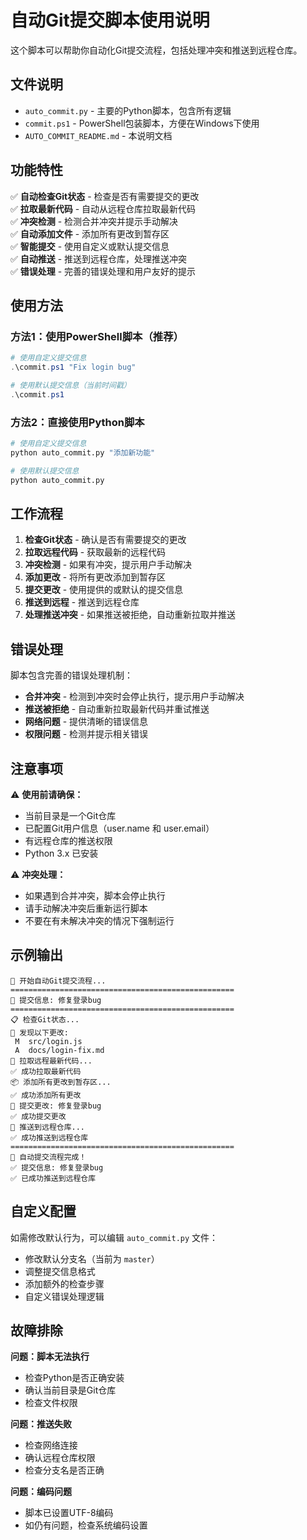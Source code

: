 # 自动Git提交脚本使用说明

这个脚本可以帮助你自动化Git提交流程，包括处理冲突和推送到远程仓库。

## 文件说明

- `auto_commit.py` - 主要的Python脚本，包含所有逻辑
- `commit.ps1` - PowerShell包装脚本，方便在Windows下使用
- `AUTO_COMMIT_README.md` - 本说明文档

## 功能特性

✅ **自动检查Git状态** - 检查是否有需要提交的更改  
✅ **拉取最新代码** - 自动从远程仓库拉取最新代码  
✅ **冲突检测** - 检测合并冲突并提示手动解决  
✅ **自动添加文件** - 添加所有更改到暂存区  
✅ **智能提交** - 使用自定义或默认提交信息  
✅ **自动推送** - 推送到远程仓库，处理推送冲突  
✅ **错误处理** - 完善的错误处理和用户友好的提示  

## 使用方法

### 方法1：使用PowerShell脚本（推荐）

```powershell
# 使用自定义提交信息
.\commit.ps1 "Fix login bug"

# 使用默认提交信息（当前时间戳）
.\commit.ps1
```

### 方法2：直接使用Python脚本

```bash
# 使用自定义提交信息
python auto_commit.py "添加新功能"

# 使用默认提交信息
python auto_commit.py
```

## 工作流程

1. **检查Git状态** - 确认是否有需要提交的更改
2. **拉取远程代码** - 获取最新的远程代码
3. **冲突检测** - 如果有冲突，提示用户手动解决
4. **添加更改** - 将所有更改添加到暂存区
5. **提交更改** - 使用提供的或默认的提交信息
6. **推送到远程** - 推送到远程仓库
7. **处理推送冲突** - 如果推送被拒绝，自动重新拉取并推送

## 错误处理

脚本包含完善的错误处理机制：

- **合并冲突** - 检测到冲突时会停止执行，提示用户手动解决
- **推送被拒绝** - 自动重新拉取最新代码并重试推送
- **网络问题** - 提供清晰的错误信息
- **权限问题** - 检测并提示相关错误

## 注意事项

⚠️ **使用前请确保：**
- 当前目录是一个Git仓库
- 已配置Git用户信息（user.name 和 user.email）
- 有远程仓库的推送权限
- Python 3.x 已安装

⚠️ **冲突处理：**
- 如果遇到合并冲突，脚本会停止执行
- 请手动解决冲突后重新运行脚本
- 不要在有未解决冲突的情况下强制运行

## 示例输出

```
🚀 开始自动Git提交流程...
==================================================
📝 提交信息: 修复登录bug
==================================================
📋 检查Git状态...
📝 发现以下更改:
 M  src/login.js
 A  docs/login-fix.md
🔄 拉取远程最新代码...
✅ 成功拉取最新代码
📦 添加所有更改到暂存区...
✅ 成功添加所有更改
💾 提交更改: 修复登录bug
✅ 成功提交更改
🚀 推送到远程仓库...
✅ 成功推送到远程仓库
==================================================
🎉 自动提交流程完成！
✅ 提交信息: 修复登录bug
✅ 已成功推送到远程仓库
```

## 自定义配置

如需修改默认行为，可以编辑 `auto_commit.py` 文件：

- 修改默认分支名（当前为 `master`）
- 调整提交信息格式
- 添加额外的检查步骤
- 自定义错误处理逻辑

## 故障排除

**问题：脚本无法执行**
- 检查Python是否正确安装
- 确认当前目录是Git仓库
- 检查文件权限

**问题：推送失败**
- 检查网络连接
- 确认远程仓库权限
- 检查分支名是否正确

**问题：编码问题**
- 脚本已设置UTF-8编码
- 如仍有问题，检查系统编码设置